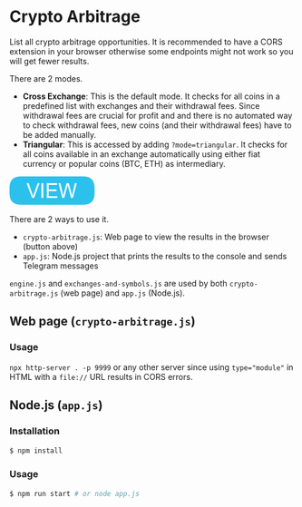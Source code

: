 # Crypto Arbitrage

List all crypto arbitrage opportunities. It is recommended to have a CORS extension in your browser otherwise some endpoints might not work so you will get fewer results.

There are 2 modes.

* **Cross Exchange**: This is the default mode. It checks for all coins in a predefined list with exchanges and their withdrawal fees. Since withdrawal fees are crucial for profit and and there is no automated way to check withdrawal fees, new coins (and their withdrawal fees) have to be added manually.
* **Triangular**: This is accessed by adding `?mode=triangular`. It checks for all coins available in an exchange automatically using either fiat currency or popular coins (BTC, ETH) as intermediary.

[![button](view.png)](https://berkerol.github.io/crypto-arbitrage/crypto-arbitrage.html)

There are 2 ways to use it.

* `crypto-arbitrage.js`: Web page to view the results in the browser (button above)
* `app.js`: Node.js project that prints the results to the console and sends Telegram messages

`engine.js` and `exchanges-and-symbols.js` are used by both `crypto-arbitrage.js` (web page) and `app.js` (Node.js).

## Web page (`crypto-arbitrage.js`)

### Usage

`npx http-server . -p 9999` or any other server since using `type="module"` in HTML with a `file://` URL results in CORS errors.

## Node.js (`app.js`)

### Installation

```sh
$ npm install
```

### Usage

```sh
$ npm run start # or node app.js
```
